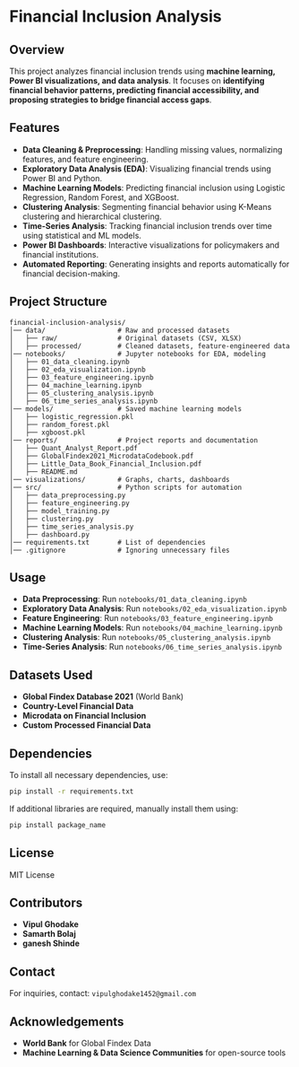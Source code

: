 # Financial Inclusion Analysis

## Overview
This project analyzes financial inclusion trends using **machine learning, Power BI visualizations, and data analysis**. It focuses on **identifying financial behavior patterns, predicting financial accessibility, and proposing strategies to bridge financial access gaps**.

## Features
- **Data Cleaning & Preprocessing**: Handling missing values, normalizing features, and feature engineering.
- **Exploratory Data Analysis (EDA)**: Visualizing financial trends using Power BI and Python.
- **Machine Learning Models**: Predicting financial inclusion using Logistic Regression, Random Forest, and XGBoost.
- **Clustering Analysis**: Segmenting financial behavior using K-Means clustering and hierarchical clustering.
- **Time-Series Analysis**: Tracking financial inclusion trends over time using statistical and ML models.
- **Power BI Dashboards**: Interactive visualizations for policymakers and financial institutions.
- **Automated Reporting**: Generating insights and reports automatically for financial decision-making.

## Project Structure
```
financial-inclusion-analysis/
│── data/                  # Raw and processed datasets
│   ├── raw/               # Original datasets (CSV, XLSX)
│   ├── processed/         # Cleaned datasets, feature-engineered data
│── notebooks/             # Jupyter notebooks for EDA, modeling
│   ├── 01_data_cleaning.ipynb
│   ├── 02_eda_visualization.ipynb
│   ├── 03_feature_engineering.ipynb
│   ├── 04_machine_learning.ipynb
│   ├── 05_clustering_analysis.ipynb
│   ├── 06_time_series_analysis.ipynb
│── models/                # Saved machine learning models
│   ├── logistic_regression.pkl
│   ├── random_forest.pkl
│   ├── xgboost.pkl
│── reports/               # Project reports and documentation
│   ├── Quant_Analyst_Report.pdf
│   ├── GlobalFindex2021_MicrodataCodebook.pdf
│   ├── Little_Data_Book_Financial_Inclusion.pdf
│   ├── README.md
│── visualizations/        # Graphs, charts, dashboards
│── src/                   # Python scripts for automation
│   ├── data_preprocessing.py
│   ├── feature_engineering.py
│   ├── model_training.py
│   ├── clustering.py
│   ├── time_series_analysis.py
│   ├── dashboard.py
│── requirements.txt       # List of dependencies
│── .gitignore             # Ignoring unnecessary files
```

## Usage
- **Data Preprocessing**: Run `notebooks/01_data_cleaning.ipynb`
- **Exploratory Data Analysis**: Run `notebooks/02_eda_visualization.ipynb`
- **Feature Engineering**: Run `notebooks/03_feature_engineering.ipynb`
- **Machine Learning Models**: Run `notebooks/04_machine_learning.ipynb`
- **Clustering Analysis**: Run `notebooks/05_clustering_analysis.ipynb`
- **Time-Series Analysis**: Run `notebooks/06_time_series_analysis.ipynb`

## Datasets Used
- **Global Findex Database 2021** (World Bank)
- **Country-Level Financial Data**
- **Microdata on Financial Inclusion**
- **Custom Processed Financial Data**

## Dependencies
To install all necessary dependencies, use:
```bash
pip install -r requirements.txt
```
If additional libraries are required, manually install them using:
```bash
pip install package_name
```

## License
MIT License

## Contributors
- **Vipul Ghodake** 
- **Samarth Bolaj**
-  **ganesh Shinde** 


## Contact
For inquiries, contact: `vipulghodake1452@gmail.com`

## Acknowledgements
- **World Bank** for Global Findex Data
- **Machine Learning & Data Science Communities** for open-source tools

